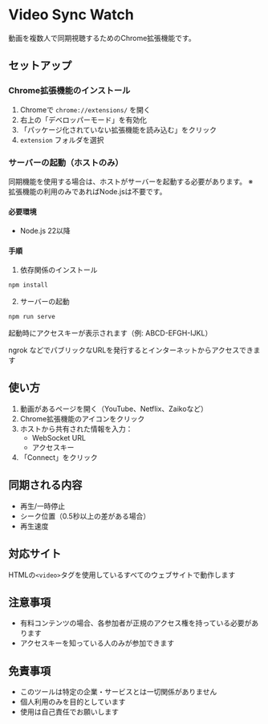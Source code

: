 # Video Sync Watch

動画を複数人で同期視聴するためのChrome拡張機能です。

## セットアップ

### Chrome拡張機能のインストール

1. Chromeで `chrome://extensions/` を開く
2. 右上の「デベロッパーモード」を有効化
3. 「パッケージ化されていない拡張機能を読み込む」をクリック
4. `extension` フォルダを選択

### サーバーの起動（ホストのみ）

同期機能を使用する場合は、ホストがサーバーを起動する必要があります。
※ 拡張機能の利用のみであればNode.jsは不要です。

#### 必要環境
- Node.js 22以降

#### 手順

1. 依存関係のインストール
```bash
npm install
```

2. サーバーの起動
```bash
npm run serve
```
起動時にアクセスキーが表示されます（例: ABCD-EFGH-IJKL）

ngrok などでパブリックなURLを発行するとインターネットからアクセスできます


## 使い方

1. 動画があるページを開く（YouTube、Netflix、Zaikoなど）
2. Chrome拡張機能のアイコンをクリック
3. ホストから共有された情報を入力：
   - WebSocket URL
   - アクセスキー
4. 「Connect」をクリック

## 同期される内容

- 再生/一時停止
- シーク位置（0.5秒以上の差がある場合）
- 再生速度

## 対応サイト

HTMLの`<video>`タグを使用しているすべてのウェブサイトで動作します

## 注意事項

- 有料コンテンツの場合、各参加者が正規のアクセス権を持っている必要があります
- アクセスキーを知っている人のみが参加できます

## 免責事項

- このツールは特定の企業・サービスとは一切関係がありません
- 個人利用のみを目的としています
- 使用は自己責任でお願いします
